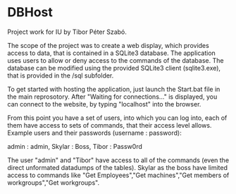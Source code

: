 # DBHost
Project work for IU by Tibor Péter Szabó.

The scope of the project was to create a web display, which provides access to data, that is contained in a SQLite3 database. The application uses users to allow or deny access to the commands of the database. The database can be modified using the provided SQLite3 client (sqlite3.exe), that is provided in the /sql subfolder.

To get started with hosting the application, just launch the Start.bat file in the main reprosotory.
After "Waiting for connections..." is displayed, you can connect to the website, by typing "localhost" into the browser.

From this point you have a set of users, into which you can log into, each of them have access to sets of commands, that their access level allows.
Example users and their passwords (username : password):

  admin : admin, 
  Skylar : Boss, 
  Tibor : Passw0rd

The user "admin" and "Tibor" have access to all of the commands (even the direct unformated datadumps of the tables).
Skylar as the boss have limited access to commands like "Get Employees","Get machines","Get members of workgroups","Get workgroups".
